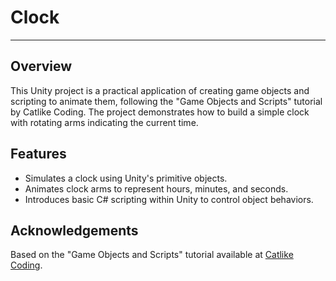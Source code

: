 ﻿# Clock

---
## Overview

This Unity project is a practical application of creating game objects and scripting to animate them, following the "Game Objects and Scripts" tutorial by Catlike Coding. The project demonstrates how to build a simple clock with rotating arms indicating the current time.

## Features

- Simulates a clock using Unity's primitive objects.
- Animates clock arms to represent hours, minutes, and seconds.
- Introduces basic C# scripting within Unity to control object behaviors.

## Acknowledgements

Based on the "Game Objects and Scripts" tutorial available at [Catlike Coding](https://catlikecoding.com/unity/tutorials/basics/game-objects-and-scripts/).